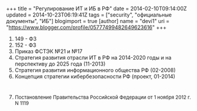 +++
title = "Регулирование ИТ и ИБ в РФ"
date = 2014-02-10T09:14:00Z
updated = 2014-10-23T06:19:41Z
tags = ["security", "официальные документы", "ИБ"]
blogimport = true 
[author]
	name = "devi1"
	uri = "https://www.blogger.com/profile/05777499482649623616"
+++

<ol><li>149 - ФЗ</li><li>152 - ФЗ</li><li>Приказ ФСТЭК №21 и №17</li><li>Стратегия развития отрасли ИТ в РФ на 2014-2020 годы и на перспективу до 2025 года (11-2013)</li><li>Стратегия развития информационного общества РФ (02-2008)</li><li>Концепция стратегии кибербезопасности РФ (проект, 01-2014)</li><li><h1 id="doc_title"><span style="font-weight: normal;"><span style="font-size: small;">Постановление Правительства Российской Федерации от 1 ноября 2012 г. N 1119</span></span></h1>&nbsp;</li></ol>
